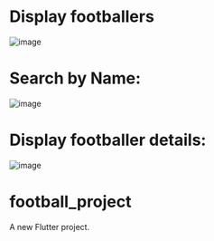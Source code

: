 # Display footballers
 ![image](https://github.com/RolandSzB/football_project/assets/125957801/c3337202-5a93-4bc3-bedd-e36d210efa9d)

# Search by Name:
 ![image](https://github.com/RolandSzB/football_project/assets/125957801/25653624-b2ab-4bbf-ae7c-ea1b8329adc9)

# Display footballer details:
 ![image](https://github.com/RolandSzB/football_project/assets/125957801/e0ba8d64-a028-4136-93dd-918c45a80825)


# football_project

A new Flutter project.
